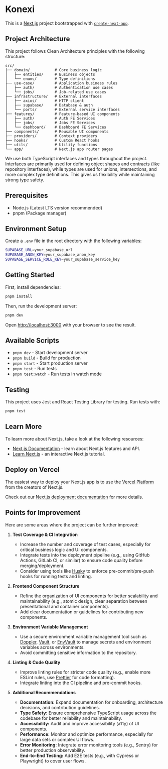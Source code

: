 # Konexi

This is a [Next.js](https://nextjs.org) project bootstrapped with [`create-next-app`](https://nextjs.org/docs/app/api-reference/cli/create-next-app).

## Project Architecture

This project follows Clean Architecture principles with the following structure:

```
src/
├── domain/           # Core business logic
│   ├── entities/     # Business objects
│   └── enums/        # Type definitions
├── use-case/         # Application business rules
│   ├── auth/         # Authentication use cases
│   └── jobs/         # Job-related use cases
├── infrastructure/   # External interfaces
│   ├── axios/        # HTTP client
│   ├── supabase/     # Database & auth
│   └── ports/        # External service interfaces
├── features/         # Feature-based UI components
│   ├── auth/         # Auth FE Services
│   ├── jobs/         # Jobs FE Services
│   └── dashboard/    # Dashboard FE Services
├── components/       # Reusable UI components
├── providers/        # Context providers
├── hooks/            # Custom React hooks
├── utils/            # Utility functions
└── app/              # Next.js app router pages
```

We use both TypeScript interfaces and types throughout the project. Interfaces are primarily used for defining object shapes and contracts (like repository interfaces), while types are used for unions, intersections, and more complex type definitions. This gives us flexibility while maintaining strong type safety.

## Prerequisites

- Node.js (Latest LTS version recommended)
- pnpm (Package manager)

## Environment Setup

Create a `.env` file in the root directory with the following variables:

```bash
SUPABASE_URL=your_supabase_url
SUPABASE_ANON_KEY=your_supabase_anon_key
SUPABASE_SERVICE_ROLE_KEY=your_supabase_service_key
```

## Getting Started

First, install dependencies:

```bash
pnpm install
```

Then, run the development server:

```bash
pnpm dev
```

Open [http://localhost:3000](http://localhost:3000) with your browser to see the result.

## Available Scripts

- `pnpm dev` - Start development server
- `pnpm build` - Build for production
- `pnpm start` - Start production server
- `pnpm test` - Run tests
- `pnpm test:watch` - Run tests in watch mode

## Testing

This project uses Jest and React Testing Library for testing. Run tests with:

```bash
pnpm test
```

## Learn More

To learn more about Next.js, take a look at the following resources:

- [Next.js Documentation](https://nextjs.org/docs) - learn about Next.js features and API.
- [Learn Next.js](https://nextjs.org/learn) - an interactive Next.js tutorial.

## Deploy on Vercel

The easiest way to deploy your Next.js app is to use the [Vercel Platform](https://vercel.com/new?utm_medium=default-template&filter=next.js&utm_source=create-next-app&utm_campaign=create-next-app-readme) from the creators of Next.js.

Check out our [Next.js deployment documentation](https://nextjs.org/docs/app/building-your-application/deploying) for more details.

## Points for Improvement

Here are some areas where the project can be further improved:

1. **Test Coverage & CI Integration**
   - Increase the number and coverage of test cases, especially for critical business logic and UI components.
   - Integrate tests into the deployment pipeline (e.g., using GitHub Actions, GitLab CI, or similar) to ensure code quality before merging/deployment.
   - Consider using tools like [Husky](https://typicode.github.io/husky/) to enforce pre-commit/pre-push hooks for running tests and linting.

2. **Frontend Component Structure**
   - Refine the organization of UI components for better scalability and maintainability (e.g., atomic design, clear separation between presentational and container components).
   - Add clear documentation or guidelines for contributing new components.

3. **Environment Variable Management**
   - Use a secure environment variable management tool such as [Doppler](https://www.doppler.com/), [Vault](https://www.vaultproject.io/), or [EnvVault](https://envvault.dev/) to manage secrets and environment variables across environments.
   - Avoid committing sensitive information to the repository.

4. **Linting & Code Quality**
   - Improve linting rules for stricter code quality (e.g., enable more ESLint rules, use [Prettier](https://prettier.io/) for code formatting).
   - Integrate linting into the CI pipeline and pre-commit hooks.

5. **Additional Recommendations**
   - **Documentation:** Expand documentation for onboarding, architecture decisions, and contribution guidelines.
   - **Type Safety:** Ensure comprehensive TypeScript usage across the codebase for better reliability and maintainability.
   - **Accessibility:** Audit and improve accessibility (a11y) of UI components.
   - **Performance:** Monitor and optimize performance, especially for large data sets or complex UI flows.
   - **Error Monitoring:** Integrate error monitoring tools (e.g., Sentry) for better production observability.
   - **End-to-End Testing:** Add E2E tests (e.g., with Cypress or Playwright) to cover user flows.
